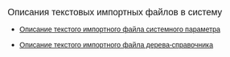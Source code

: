 ﻿<html>
<head>
<title>Import_Files</title>
</head>

<body>

<p><font size="+1" face="Arial">Oписания текстовых импортных файлов в систему</font></p>

<ul>
  <li><a href="Import_Files/Parameter_Import.html"><font face="Arial">Описание текстого 
      импортного файла системного параметра</font></a></li>
</ul>

<ul>
  <li><font face="Arial"><a href="Import_Files/Tree_Import.html">Описание
      текстого импортного файла дерева-справочника</a></font></li>
</ul>

<p>&nbsp;</p>
</body>
</html>
